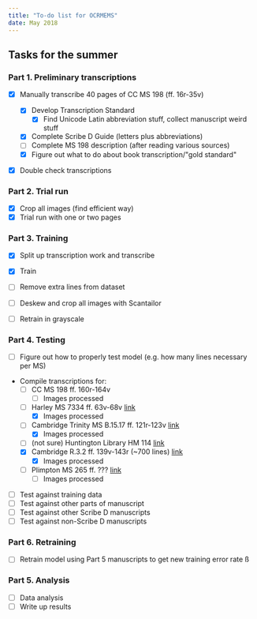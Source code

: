 ```yaml
---
title: "To-do list for OCRMEMS"
date: May 2018
---
```


## Tasks for the summer

### Part 1. Preliminary transcriptions

- [x] Manually transcribe 40 pages of CC MS 198 (ff. 16r-35v)

    - [x] Develop Transcription Standard
        - [x] Find Unicode Latin abbreviation stuff, collect manuscript weird stuff
    - [x] Complete Scribe D Guide (letters plus abbreviations)
    - [ ] Complete MS 198 description (after reading various sources)
    - [x] Figure out what to do about book transcription/"gold standard"

- [x] Double check transcriptions

### Part 2. Trial run

- [X] Crop all images (find efficient way)
- [x] Trial run with one or two pages

### Part 3. Training

- [x] Split up transcription work and transcribe
- [x] Train
- [ ] Remove extra lines from dataset
- [ ] Deskew and crop all images with Scantailor
- [ ] Retrain in grayscale


### Part 4. Testing

- [ ] Figure out how to properly test model (e.g. how many lines necessary per MS)
- Compile transcriptions for:
  - [ ] CC MS 198 ff. 160r-164v
      - [ ] Images processed
  - [ ] Harley MS 7334 ff. 63v-68v [link](http://www.bl.uk/manuscripts/Viewer.aspx?ref=harley_ms_7334_fs001r)
      - [x] Images processed
  - [ ] Cambridge Trinity MS B.15.17 ff. 121r-123v [link](http://trin-sites-pub.trin.cam.ac.uk/james/viewpage.php?index=216)
      - [x] Images processed
  - [ ] (not sure) Huntington Library HM 114  [link](http://hdl.huntington.org/cdm/compoundobject/collection/p15150coll7/id/31197/rec/1)
  - [x] Cambridge R.3.2 ff. 139v-143r (~700 lines) [link](http://trin-sites-pub.trin.cam.ac.uk/manuscripts/R_3_2/manuscript.php?fullpage=1&startingpage=156)
      - [x] Images processed
  - [ ] Plimpton MS 265 ff. ??? [link](http://www.digital-scriptorium.org/xtf3/search?rmode=digscript;smode=basic;text=Plimpton%20MS%20265;docsPerPage=1;startDoc=1;fullview=yes)
      - [ ] Images processed
- [ ] Test against training data
- [ ] Test against other parts of manuscript
- [ ] Test against other Scribe D manuscripts
- [ ] Test against non-Scribe D manuscripts

### Part 6. Retraining

- [ ] Retrain model using Part 5 manuscripts to get new training error rate
ß
### Part 5. Analysis

- [ ] Data analysis
- [ ] Write up results
